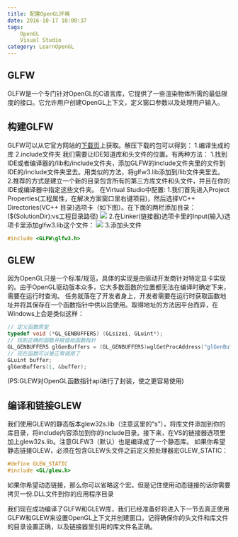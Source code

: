 ```yaml
---
title: 配置OpenGL环境
date: 2016-10-17 10:00:37
tags: 
    OpenGL
    Visual Studio
category: LearnOpenGL
---
```


## GLFW
GLFW是一个专门针对OpenGL的C语言库，它提供了一些渲染物体所需的最低限度的接口。它允许用户创建OpenGL上下文，定义窗口参数以及处理用户输入。

## 构建GLFW
GLFW可以从它官方网站的[下载页](http://www.glfw.org/download.html)上获取。解压下载的包可以得到：
1.编译生成的库
2.include文件夹
我们需要让IDE知道库和头文件的位置。有两种方法：
1.找到IDE或者编译器的/lib和/include文件夹，添加GLFW的include文件夹里的文件到IDE的/include文件夹里去。用类似的方法，将glfw3.lib添加到/lib文件夹里去。
2.推荐的方式是建立一个新的目录包含所有的第三方库文件和头文件，并且在你的IDE或编译器中指定这些文件夹。
在Virtual Studio中配置:
1.我们首先进入Project Properties(工程属性，在解决方案窗口里右键项目)，然后选择VC++ Directories(VC++ 目录)选项卡（如下图）。在下面的两栏添加目录：($(SolutionDir):vs工程目录路径)
![](1.png)
2.在Linker(链接器)选项卡里的Input(输入)选项卡里添加glfw3.lib这个文件：
![](2.png)
3.添加头文件
```C++
#include <GLFW\glfw3.h>
```
## GLEW
因为OpenGL只是一个标准/规范，具体的实现是由驱动开发商针对特定显卡实现的。由于OpenGL驱动版本众多，它大多数函数的位置都无法在编译时确定下来，需要在运行时查询。
任务就落在了开发者身上，开发者需要在运行时获取函数地址并将其保存在一个函数指针中供以后使用。取得地址的方法因平台而异，在Windows上会是类似这样：
```C++
// 定义函数原型 
typedef void (*GL_GENBUFFERS) (GLsizei, GLuint*);
// 找到正确的函数并赋值给函数指针 
GL_GENBUFFERS glGenBuffers = (GL_GENBUFFERS)wglGetProcAddress("glGenBuffers"); 
// 现在函数可以被正常调用了 
GLuint buffer; 
glGenBuffers(1, &buffer);
```
(PS:GLEW对OpenGL函数指针api进行了封装，使之更容易使用)

## 编译和链接GLEW
我们使用GLEW的静态版本glew32s.lib（注意这里的“s”），将库文件添加到你的库目录，将include内容添加到你的include目录。接下来，在VS的链接器选项里加上glew32s.lib。注意GLFW3（默认）也是编译成了一个静态库。
如果你希望静态链接GLEW，必须在包含GLEW头文件之前定义预处理器宏GLEW_STATIC：
```C++
#define GLEW_STATIC
#include <GL/glew.h>
```
如果你希望动态链接，那么你可以省略这个宏。但是记住使用动态链接的话你需要拷贝一份.DLL文件到你的应用程序目录

我们现在成功编译了GLFW和GLEW库，我们已经准备好将进入下一节去真正使用GLFW和GLEW来设置OpenGL上下文并创建窗口。记得确保你的头文件和库文件的目录设置正确，以及链接器里引用的库文件名正确。